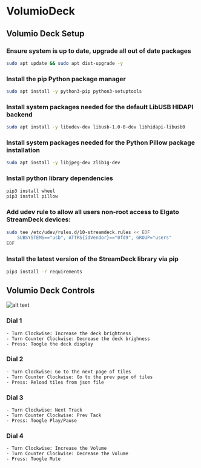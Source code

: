 # VolumioDeck

## Volumio Deck Setup
### Ensure system is up to date, upgrade all out of date packages
``` bash
sudo apt update && sudo apt dist-upgrade -y
```

### Install the pip Python package manager
``` bash
sudo apt install -y python3-pip python3-setuptools
```

### Install system packages needed for the default LibUSB HIDAPI backend
``` bash
sudo apt install -y libudev-dev libusb-1.0-0-dev libhidapi-libusb0
```

### Install system packages needed for the Python Pillow package installation
``` bash
sudo apt install -y libjpeg-dev zlib1g-dev
```

### Install python library dependencies
``` bash
pip3 install wheel
pip3 install pillow
```

### Add udev rule to allow all users non-root access to Elgato StreamDeck devices:
``` bash
sudo tee /etc/udev/rules.d/10-streamdeck.rules << EOF
    SUBSYSTEMS=="usb", ATTRS{idVendor}=="0fd9", GROUP="users"
EOF
```

### Install the latest version of the StreamDeck library via pip
``` bash
pip3 install -r requirements
```

## Volumio Deck Controls

![alt text](images/mydeck.jpg "MyDeck")

### Dial 1
    - Turn Clockwise: Increase the deck brightness
    - Turn Counter Clockwise: Decrease the deck brighness
    - Press: Toogle the deck display

### Dial 2
    - Turn Clockwise: Go to the next page of tiles
    - Turn Counter Clockwise: Go to the prev page of tiles
    - Press: Reload tiles from json file

### Dial 3
    - Turn Clockwise: Next Track
    - Turn Counter Clockwise: Prev Tack
    - Press: Toogle Play/Pause

### Dial 4
    - Turn Clockwise: Increase the Volume
    - Turn Counter Clockwise: Decrease the Volume
    - Press: Toogle Mute
